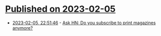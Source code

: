 # [Published on 2023-02-05](index.md)

* [2023-02-05, 22:51:46](https://news.ycombinator.com/item?id=34670619) - [Ask HN: Do you subscribe to print magazines anymore?](https://news.ycombinator.com/item?id=34670619)
